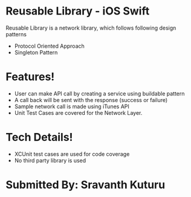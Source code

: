 # Reusable Library - iOS Swift

Reusable Library is a network library, which follows following design patterns

  - Protocol Oriented Approach
  - Singleton Pattern

# Features!

  - User can make API call by creating a service using buildable pattern
  - A call back will be sent with the response (success or failure)
  - Sample network call is made using iTunes API
  - Unit Test Cases are covered for the Network Layer.

# Tech Details!

  - XCUnit test cases are used for code coverage
  - No third party library is used
 
# Submitted By: Sravanth Kuturu
